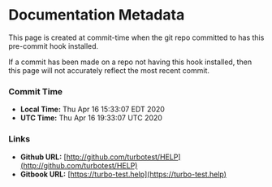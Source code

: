 # Documentation Metadata

This page is created at commit-time when the git repo committed to has this pre-commit hook installed.

If a commit has been made on a repo not having this hook installed, then this page
will not accurately reflect the most recent commit.


### Commit Time

* **Local Time:** Thu Apr 16 15:33:07 EDT 2020
* **UTC Time:**   Thu Apr 16 19:33:07 UTC 2020

### Links

* **Github URL:** [http://github.com/turbotest/HELP](http://github.com/turbotest/HELP)
* **Gitbook URL:** [https://turbo-test.help](https://turbo-test.help)

